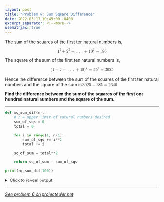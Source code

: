 ```yaml
---
layout: post
title: "Problem 6: Sum Square Difference"
date: 2022-03-17 10:49:00 -0400
excerpt_separator: <!--more-->
usemathjax: true
---
```

The sum of the squares of the first ten natural numbers is,

<math xmlns="http://www.w3.org/1998/Math/MathML" display="block">
  <msup>
    <mn>1</mn>
    <mn>2</mn>
  </msup>
  <mo>+</mo>
  <msup>
    <mn>2</mn>
    <mn>2</mn>
  </msup>
  <mo>+</mo>
  <mo>.</mo>
  <mo>.</mo>
  <mo>.</mo>
  <mo>+</mo>
  <msup>
    <mn>10</mn>
    <mn>2</mn>
  </msup>
  <mo>=</mo>
  <mn>385</mn>
</math>

The square of the sum of the first ten natural numbers is,

<math xmlns="http://www.w3.org/1998/Math/MathML" display="block">
  <mo stretchy="false">(</mo>
  <mn>1</mn>
  <mo>+</mo>
  <mn>2</mn>
  <mo>+</mo>
  <mo>.</mo>
  <mo>.</mo>
  <mo>.</mo>
  <mo>+</mo>
  <mn>10</mn>
  <msup>
    <mo stretchy="false">)</mo>
    <mn>2</mn>
  </msup>
  <mo>=</mo>
  <msup>
    <mn>55</mn>
    <mn>2</mn>
  </msup>
  <mo>=</mo>
  <mn>3025</mn>
</math>

Hence the difference between the sum of the squares of the first ten natural numbers and the square of the sum is
<math xmlns="http://www.w3.org/1998/Math/MathML">
  <mn>3025</mn>
  <mo>&#x2212;</mo>
  <mn>385</mn>
  <mo>=</mo>
  <mn>2640</mn>
</math>

**Find the difference between the sum of the squares of the first one hundred natural numbers and the square of the sum.**
<!--more-->

***

```py
def sq_sum_dif(n):
    # n = upper limit of natural numbers desired
    sum_of_sqs = 0
    total = 0

    for i in range(1, n+1):
        sum_of_sqs += i**2
        total += i

    sq_of_sum = total**2

    return sq_of_sum - sum_of_sqs

print(sq_sum_dif(100))
```

<details> 
  <summary>Click to reveal output</summary>
  {% highlight py%}
  25164150{% endhighlight %}
</details>

***

*[See problem 6 on projecteuler.net](https://projecteuler.net/problem=6)*